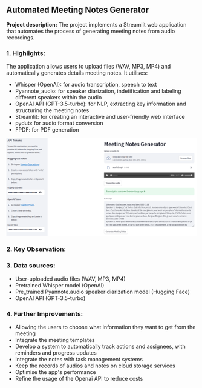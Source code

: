 ## Automated Meeting Notes Generator

**Project description:** The project implements a Streamlit web application that automates the process of generating meeting notes from audio recordings. 

### 1. Highlights: 
The application allows users to upload files (WAV, MP3, MP4) and automatically generates details meeting notes. It utilises: 
* Whisper (OpenAI): for audio transcription, speech to text
* Pyannote_audio: for speaker diarization, indetification and labeling different speakers within the audio
* OpenAI API (GPT-3.5-turbo): for NLP, extracting key information and structuring the meeting notes
* Streamlit: for creating an interactive and user-friendly web interface
* pydub: for audio format conversion 
* FPDF: for PDF generation
<img src="images/Meeting_streamlit1.png?raw=true"/>

### 2. Key Observation:

### 3. Data sources:
* User-uploaded audio files (WAV, MP3, MP4)
* Pretrained Whisper model (OpenAI)
* Pre_trained Pyannote.audio speaker diarization model (Hugging Face)
* OpenAI API (GPT-3.5-turbo)

### 4. Further Improvements:
* Allowing the users to choose what information they want to get from the meeting
* Integrate the meeting templates 
* Develop a system to automatically track actions and assignees, with reminders and progress updates
* Integrate the notes with task management systems
* Keep the records of audios and notes on cloud storage services
* Optimise the app's performance
* Refine the usage of the Openai API to reduce costs 


  








